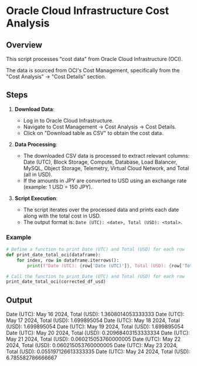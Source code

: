# Oracle Cloud Infrastructure Cost Analysis

## Overview

This script processes "cost data" from Oracle Cloud Infrastructure (OCI).

The data is sourced from OCI's Cost Management, specifically from the "Cost Analysis" -> "Cost Details" section. 

## Steps

1. **Download Data**:
   - Log in to Oracle Cloud Infrastructure.
   - Navigate to Cost Management -> Cost Analysis -> Cost Details.
   - Click on "Download table as CSV" to obtain the cost data.

2. **Data Processing**:
   - The downloaded CSV data is processed to extract relevant columns: Date (UTC), Block Storage, Compute, Database, Load Balancer, MySQL, Object Storage, Telemetry, Virtual Cloud Network, and Total (all in USD).
   - If the amounts in JPY are converted to USD using an exchange rate (example: 1 USD = 150 JPY).

3. **Script Execution**:
   - The script iterates over the processed data and prints each date along with the total cost in USD.
   - The output format is: `Date (UTC): <date>, Total (USD): <total>`.

### Example

```python
# Define a function to print Date (UTC) and Total (USD) for each row
def print_date_total_oci(dataframe):
    for index, row in dataframe.iterrows():
        print(f"Date (UTC): {row['Date (UTC)']}, Total (USD): {row['Total (USD)']}")

# Call the function to print Date (UTC) and Total (USD) for each row
print_date_total_oci(corrected_df_usd)
```
## Output
Date (UTC): May 16 2024, Total (USD): 1.3608014053333333
Date (UTC): May 17 2024, Total (USD): 1.699895054
Date (UTC): May 18 2024, Total (USD): 1.699895054
Date (UTC): May 19 2024, Total (USD): 1.699895054
Date (UTC): May 20 2024, Total (USD): 0.20968403153333334
Date (UTC): May 21 2024, Total (USD): 0.060215053760000005
Date (UTC): May 22 2024, Total (USD): 0.060215053760000005
Date (UTC): May 23 2024, Total (USD): 0.055197126613333335
Date (UTC): May 24 2024, Total (USD): 6.785582786666667
